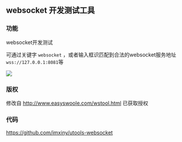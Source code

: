 ## websocket 开发测试工具

### 功能

websocket开发测试

可通过关键字 `websocket` ，或者输入框识匹配到合法的websocket服务地址 `wss://127.0.0.1:8081`等

![](https://testyao.oss-cn-beijing.aliyuncs.com/1618900622650.png)

### 版权

修改自 http://www.easyswoole.com/wstool.html 已获取授权

### 代码

https://github.com/imxiny/utools-websocket


